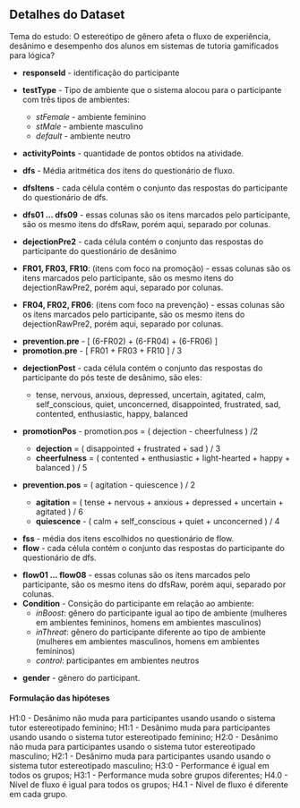 ## Detalhes do Dataset

Tema do estudo: O estereótipo de gênero afeta o fluxo de experiência, desânimo e desempenho dos alunos em sistemas de tutoria gamificados para lógica?

-   **responseId** - identificação do participante
    
-   **testType** - Tipo de ambiente que o sistema alocou para o participante com três tipos de ambientes:
	-   *stFemale* - ambiente feminino
	-   *stMale* - ambiente masculino
	-   *default* - ambiente neutro
    
-   **activityPoints** - quantidade de pontos obtidos na atividade.
    
-   **dfs** - Média aritmética dos itens do questionário de fluxo.
    
-   **dfsItens** - cada célula contém o conjunto das respostas do participante do questionário de dfs.
    
-   **dfs01 … dfs09** - essas colunas são os itens marcados pelo participante, são os mesmo itens do dfsRaw, porém aqui, separado por colunas.
    
-   **dejectionPre2** - cada célula contém o conjunto das respostas do participante do questionário de desânimo
    
-   **FR01, FR03, FR10**: (itens com foco na promoção) - essas colunas são os itens marcados pelo participante, são os mesmo itens do dejectionRawPre2, porém aqui, separado por colunas.
   -   **FR04, FR02, FR06**: (itens com foco na prevenção) - essas colunas são os itens marcados pelo participante, são os mesmo itens do dejectionRawPre2, porém aqui, separado por colunas.
* **prevention.pre** - [ (6-FR02) + (6-FR04) + (6-FR06) ]
* **promotion.pre** - [ FR01 + FR03 + FR10 ] / 3 

-   **dejectionPost** - cada célula contém o conjunto das respostas do participante do pós teste de desânimo, são eles:
	* tense, nervous, anxious, depressed, uncertain, agitated, calm, self_conscious, quiet, unconcerned, disappointed, frustrated, sad, contented, enthusiastic, happy, balanced
    
-   **promotionPos** - promotion.pos = ( dejection - cheerfulness ) /2
	 -   **dejection** = ( disappointed + frustrated + sad ) / 3
	   * **cheerfulness** = ( contented + enthusiastic + light-hearted + happy + balanced ) / 5
  
-   **prevention.pos** = ( agitation - quiescence ) / 2
    
	* **agitation** = ( tense + nervous + anxious + depressed + uncertain + agitated ) / 6
	* **quiescence** - ( calm + self_conscious + quiet + unconcerned ) / 4
* **fss** - média dos itens escolhidos no questionário de flow.
*  **flow** - cada célula contém o conjunto das respostas do participante do questionário de dfs.
    
-   **flow01 … flow08** - essas colunas são os itens marcados pelo participante, são os mesmo itens do dfsRaw, porém aqui, separado por colunas.
- **Condition** - Consição do participante em relação ao ambiente:
	* *inBoost*: gênero do participante igual ao tipo de ambiente (mulheres em ambientes femininos, homens em ambientes masculinos)
	* *inThreat*: gênero do participante diferente ao tipo de ambiente (mulheres em ambientes masculinos, homens em ambientes femininos)
	* *control*: participantes em ambientes neutros
* **gender** - gênero do participant.



#### Formulação das hipóteses
H1:0 - Desânimo não muda para participantes usando usando o sistema tutor estereotipado feminino;
H1:1 - Desânimo muda para participantes usando usando o sistema tutor estereotipado feminino;
H2:0 - Desânimo não muda para participantes usando o sistema tutor estereotipado masculino;
H2:1 - Desânimo muda para participantes usando usando o sistema tutor estereotipado masculino;
H3:0 - Performance é igual em todos os grupos;
H3:1 - Performance muda sobre grupos diferentes;
H4.0 - Nível de fluxo é igual para todos os grupos;
H4.1 - Nível de fluxo é diferente em cada grupo.
